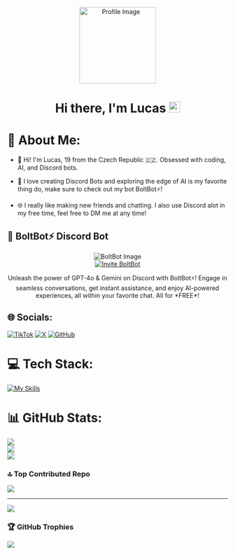 <p align="center">
  <img src="https://avatars.githubusercontent.com/u/176538803" alt="Profile Image" width="175" height="175">
</p>

<h1 align="center">Hi there, I'm Lucas <img src="https://media.giphy.com/media/hvRJCLFzcasrR4ia7z/giphy.gif" width="25"></h1>

# 💫 About Me:

<p align="center">

- 👋 Hi! I'm Lucas, 19 from the Czech Republic 🇨🇿. Obsessed with coding, AI, and Discord bots.

- 🤖 I love creating Discord Bots and exploring the edge of AI is my favorite thing do, make sure to check out my bot BoltBot⚡!

- 🌐 I really like making new friends and chatting. I also use Discord alot in my free time, feel free to DM me at any time!
</p>

## 🤖 BoltBot⚡ Discord Bot

<p align="center">
  <img src="https://assets-global.website-files.com/623b578041aa1f5fc6e3adc2/623cd760c8b26764b350c5f6_Scaling%20%26%20Automating%20Moderation%20and%20Community%20Support.svg" alt="BoltBot Image">
  <br>
  <a href="https://discord.com/oauth2/authorize?client_id=1159810149268078702&permissions=0&scope=bot%20applications.commands">
    <img src="https://img.shields.io/badge/Invite-BoltBot⚡-7289DA?style=for-the-badge&logo=discord&logoColor=white" alt="Invite BoltBot">
  </a>
</p>

<p align="center">
  Unleash the power of GPT-4o & Gemini on Discord with BoltBot⚡! Engage in seamless conversations, get instant assistance, and enjoy AI-powered experiences, all within your favorite chat. All for *FREE*!
</p>

## 🌐 Socials:
[![TikTok](https://img.shields.io/badge/TikTok-%23000000.svg?logo=TikTok&logoColor=white)](https://tiktok.com/pr1ncx)
[![X](https://img.shields.io/badge/X-black.svg?logo=X&logoColor=white)](https://x.com/vibranq)
[![GitHub](https://img.shields.io/badge/GitHub-100000?style=for-the-badge&logo=github&logoColor=white)](https://github.com/LucasCzechia)

# 💻 Tech Stack:
[![My Skills](https://skillicons.dev/icons?i=javascript,typescript,nodejs,html,css,react,nextjs,vercel,linux,git,github,figma&)](https://skillicons.dev)

# 📊 GitHub Stats:
![](https://github-readme-stats.vercel.app/api?username=LucasCzechia&theme=onedark&hide_border=true&include_all_commits=true&count_private=true)<br/>
![](https://github-readme-streak-stats.herokuapp.com/?user=LucasCzechia&theme=onedark&hide_border=true)<br/>
![](https://github-readme-stats.vercel.app/api/top-langs/?username=LucasCzechia&theme=onedark&hide_border=true&include_all_commits=true&count_private=true&layout=compact)

### 🔝 Top Contributed Repo
![](https://github-contributor-stats.vercel.app/api?username=LucasCzechia&limit=5&theme=onedark&combine_all_yearly_contributions=true&hide_border=true)

---
[![](https://visitcount.itsvg.in/api?id=LucasCzechia&icon=0&color=0)](https://visitcount.itsvg.in)

### 🏆 GitHub Trophies
![](https://github-profile-trophy.vercel.app/?username=LucasCzechia&theme=onedark&hide_border=true)
